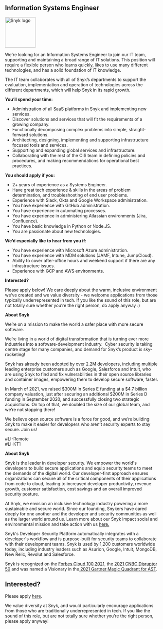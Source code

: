 Information Systems Engineer
---

<img src="https://res.cloudinary.com/snyk/image/upload/v1537345894/press-kit/brand/logo-black.png" width="100" alt="Snyk logo" />

<p><span style="font-weight: 400;">We're looking for an Information Systems Engineer to join our IT team, supporting and maintaining a broad range of IT solutions. This position will require a flexible person who learns quickly, likes to use many different technologies, and has a solid foundation of IT knowledge.</span></p>
<p><span style="font-weight: 400;">The IT team collaborates with all of Snyk’s departments to support the evaluation, implementation and operation of technologies across the different departments, which will help Snyk in its rapid growth.</span></p>
<p><strong>You’ll spend your time:</strong></p>
<ul>
<li style="font-weight: 400;"><span style="font-weight: 400;">Administration of all SaaS platforms in Snyk and implementing new services.</span></li>
<li style="font-weight: 400;"><span style="font-weight: 400;">Discover solutions and services that will fit the requirements of a growing company.</span></li>
<li style="font-weight: 400;"><span style="font-weight: 400;">Functionally decomposing complex problems into simple, straight-forward solutions.</span></li>
<li style="font-weight: 400;"><span style="font-weight: 400;">Architecting, designing, implementing and supporting infrastructure focused tools and services.</span></li>
<li style="font-weight: 400;"><span style="font-weight: 400;">Supporting and expanding global services and infrastructure.</span></li>
<li style="font-weight: 400;"><span style="font-weight: 400;">Collaborating with the rest of the CIS team in defining policies and procedures, and making recommendations for operational best practices.</span></li>
</ul>
<p><strong>You should apply if you:</strong></p>
<ul>
<li style="font-weight: 400;"><span style="font-weight: 400;">2+ years of experience as a Systems Engineer.</span></li>
<li style="font-weight: 400;"><span style="font-weight: 400;">Have great tech experience &amp; skills in the areas of problem determination, and troubleshooting of end user problems.</span></li>
<li style="font-weight: 400;"><span style="font-weight: 400;">Experience with Slack, Okta and Google Workspace administration.</span></li>
<li style="font-weight: 400;"><span style="font-weight: 400;">You have experience with GitHub administration.</span></li>
<li style="font-weight: 400;"><span style="font-weight: 400;">You have experience in automating processes.</span></li>
<li style="font-weight: 400;"><span style="font-weight: 400;">You have experience in administering Atlassian environments (Jira, Confluence).</span></li>
<li style="font-weight: 400;"><span style="font-weight: 400;">You have basic knowledge in Python or Node.JS.</span></li>
<li style="font-weight: 400;"><span style="font-weight: 400;">You are passionate about new technologies.</span></li>
</ul>
<p><strong>We’d especially like to hear from you if:</strong></p>
<ul>
<li style="font-weight: 400;"><span style="font-weight: 400;">You have experience with Microsoft Azure administration.</span></li>
<li style="font-weight: 400;"><span style="font-weight: 400;">You have experience with MDM solutions (JAMF, Intune, JumpCloud).</span></li>
<li style="font-weight: 400;"><span style="font-weight: 400;">Ability to cover after-office hours and weekend support if there are any infrastructure issues.</span></li>
<li style="font-weight: 400;"><span style="font-weight: 400;">Experience with GCP and AWS environments.</span></li>
</ul>
<p><strong>Interested?</strong></p>
<p><span style="font-weight: 400;">Please apply below! We care deeply about the warm, inclusive environment we’ve created and we value diversity - we welcome applications from those typically underrepresented in tech. If you like the sound of this role, but are not totally sure whether you’re the right person, do apply anyway :)</span></p>
<p><strong>About Snyk</strong></p>
<p><span style="font-weight: 400;">We’re on a mission to make the world a safer place with more secure software.</span></p>
<p><span style="font-weight: 400;">We’re living in a world of digital transformation that is turning ever more industries into a software-development industry.&nbsp; Cyber security is taking centre stage for many companies, and demand for Snyk’s product is sky-rocketing!&nbsp;&nbsp;</span></p>
<p><span style="font-weight: 400;">Snyk has already been adopted by over 2.2M developers, including multiple leading enterprise customers such as Google, Salesforce and Intuit, who are using Snyk to find and fix vulnerabilities in their open source libraries and container images, empowering them to develop secure software, faster.</span></p>
<p><span style="font-weight: 400;">In March of 2021, we raised $300M in Series E funding at a $4.7 billion company valuation, just after securing an additional $200M in Series D funding in September 2020, and successfully closing two strategic acquisitions. On top of that, we doubled the size of our global team, and we’re not stopping there!&nbsp;&nbsp;</span></p>
<p><span style="font-weight: 400;">We believe open source software is a force for good, and we’re building Snyk to make it easier for developers who aren’t security experts to stay secure. Join us!</span></p>
<p>#LI-Remote<br>#LI-KT1</p><div class="content-conclusion"><p><strong>About Snyk</strong></p>
<p><span style="font-weight: 400;">Snyk is the leader in developer security. We empower the world's developers to build secure applications and equip security teams to meet the demands of the digital world. Our developer-first approach ensures organizations can secure all of the critical components of their applications from code to cloud, leading to increased developer productivity, revenue growth, customer satisfaction, cost savings and an overall improved security posture.&nbsp;</span></p>
<p><span style="font-weight: 400;">At Snyk, we envision an inclusive technology industry powering a more sustainable and secure world.</span> <span style="font-weight: 400;">Since our founding, Snykers have cared deeply for one another and the developer and security communities as well as the larger world around us. Learn more about our Snyk Impact social and environmental mission and take action with us </span><a href="https://snyk.io/about/snyk-impact/"><span style="font-weight: 400;">here.</span></a></p>
<p><span style="font-weight: 400;">Snyk's Developer Security Platform automatically integrates with a developer's workflow and is purpose-built for security teams to collaborate with their development teams. Snyk is used by 1,200 customers worldwide today, including industry leaders such as Asurion, Google, Intuit, MongoDB, New Relic, Revolut and Salesforce.</span></p>
<p><span style="font-weight: 400;">Snyk is recognized on the </span><a href="https://www.forbes.com/cloud100/#6f24b5ba5f94"><span style="font-weight: 400;">Forbes Cloud 100 2021</span></a><span style="font-weight: 400;">, the </span><a href="https://www.cnbc.com/2021/05/25/these-are-the-2021-cnbc-disruptor-50-companies.html"><span style="font-weight: 400;">2021 CNBC Disruptor 50</span></a><span style="font-weight: 400;"> and was named a Visionary in the</span><a href="https://snyk.io/blog/snyk-visionary-2021-gartner-magic-quadrant-for-ast/"><span style="font-weight: 400;"> 2021 Gartner Magic Quadrant for AST</span></a><span style="font-weight: 400;">.</span></p></div>

Interested?
---

Please apply [here](https://boards.greenhouse.io/snyk/jobs/5985595002#app).

We value diversity at Snyk, and would particularly encourage applications from those who are traditionally underrepresented in tech.
If you like the sound of this role, but are not totally sure whether you’re the right person, please apply anyway!
